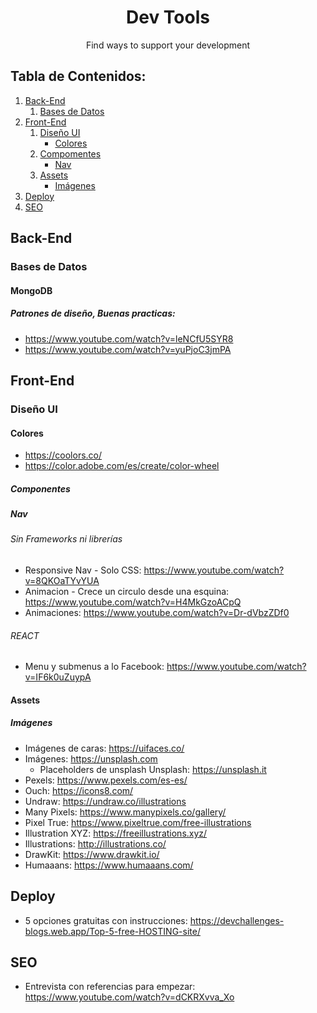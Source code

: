<h1 align="center">Dev Tools</h1>
<p align="center">Find ways to support your development</p>



## Tabla de Contenidos:
1. [Back-End](#back-end)
   1. [Bases de Datos](#bases-de-datos)
2. [Front-End](#front-end) 
   1. [Diseño UI](#diseño-ui)
      - [Colores](#colores)
   2. [Compomentes](#componentes)
      - [Nav](#nav)
   3. [Assets](#assets)
      - [Imágenes](#imágenes)
 3. [Deploy](#deploy)
 4. [SEO](#seo)



## Back-End
 ### Bases de Datos
   #### MongoDB
   ##### Patrones de diseño, Buenas practicas: 
   - https://www.youtube.com/watch?v=leNCfU5SYR8
   - https://www.youtube.com/watch?v=yuPjoC3jmPA 
## Front-End
### Diseño UI

#### Colores
- https://coolors.co/
- https://color.adobe.com/es/create/color-wheel
        
##### Componentes
##### Nav
###### Sin Frameworks ni librerías
- Responsive Nav - Solo CSS: https://www.youtube.com/watch?v=8QKOaTYvYUA
- Animacion - Crece un circulo desde una esquina: https://www.youtube.com/watch?v=H4MkGzoACpQ
- Animaciones: https://www.youtube.com/watch?v=Dr-dVbzZDf0
###### REACT
- Menu y submenus a lo Facebook: https://www.youtube.com/watch?v=IF6k0uZuypA
#### Assets
##### Imágenes
- Imágenes de caras: https://uifaces.co/
- Imágenes: https://unsplash.com
  - Placeholders de unsplash Unsplash: https://unsplash.it
- Pexels: https://www.pexels.com/es-es/
- Ouch: https://icons8.com/
- Undraw: https://undraw.co/illustrations
- Many Pixels: https://www.manypixels.co/gallery/
- Pixel True: https://www.pixeltrue.com/free-illustrations
- Illustration XYZ: https://freeillustrations.xyz/
- Illustrations: http://illustrations.co/
- DrawKit: https://www.drawkit.io/
- Humaaans: https://www.humaaans.com/


## Deploy
- 5 opciones gratuitas con instrucciones: 
https://devchallenges-blogs.web.app/Top-5-free-HOSTING-site/

## SEO
- Entrevista con referencias para empezar: https://www.youtube.com/watch?v=dCKRXvva_Xo
